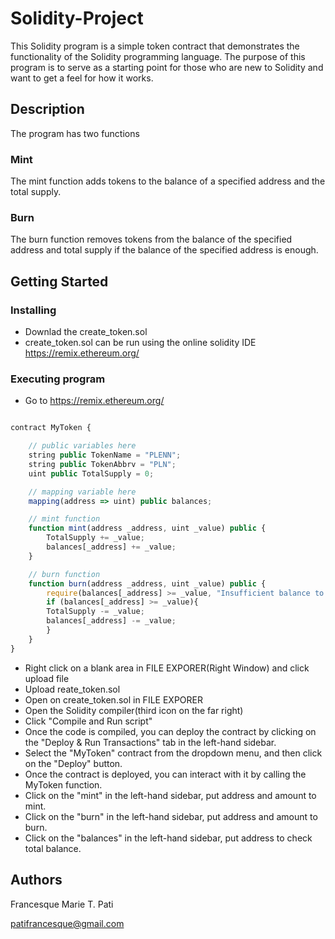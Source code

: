 # Solidity-Project

This Solidity program is a simple token contract that demonstrates the functionality of the Solidity programming language. The purpose of this program is to serve as a starting point for those who are new to Solidity and want to get a feel for how it works.

## Description

The program has two functions
### Mint
The mint function adds tokens to the balance of a specified address and the total supply.
### Burn
The burn function removes tokens from the balance of the specified address and total supply if the balance of the specified address is enough.

## Getting Started

### Installing

* Downlad the create_token.sol
* create_token.sol can be run using the online solidity IDE https://remix.ethereum.org/

### Executing program

* Go to https://remix.ethereum.org/

```javascript

contract MyToken {

    // public variables here
    string public TokenName = "PLENN";
    string public TokenAbbrv = "PLN";
    uint public TotalSupply = 0;

    // mapping variable here
    mapping(address => uint) public balances;

    // mint function
    function mint(address _address, uint _value) public {
        TotalSupply += _value;
        balances[_address] += _value;
    }

    // burn function
    function burn(address _address, uint _value) public {
        require(balances[_address] >= _value, "Insufficient balance to burn");
        if (balances[_address] >= _value){
        TotalSupply -= _value;
        balances[_address] -= _value;
        }
    }
}

```

* Right click on a blank area in FILE EXPORER(Right Window) and click upload file
* Upload reate_token.sol
* Open on create_token.sol in FILE EXPORER
* Open the Solidity compiler(third icon on the far right)
* Click "Compile and Run script"
* Once the code is compiled, you can deploy the contract by clicking on the "Deploy & Run Transactions" tab in the left-hand sidebar. 
* Select the "MyToken" contract from the dropdown menu, and then click on the "Deploy" button.
* Once the contract is deployed, you can interact with it by calling the MyToken function. 
* Click on the "mint" in the left-hand sidebar, put address and amount to mint. 
* Click on the "burn" in the left-hand sidebar, put address and amount to burn. 
* Click on the "balances" in the left-hand sidebar, put address to check total balance. 


## Authors

Francesque Marie T. Pati

patifrancesque@gmail.com
